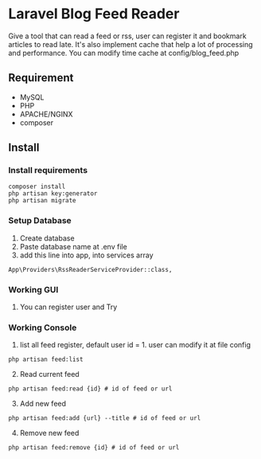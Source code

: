 # Laravel Blog Feed Reader
Give a tool that can read a feed or rss, user can register it and bookmark articles to read late. It's also implement cache that help a lot of processing and performance. You can modify time cache at config/blog_feed.php
## Requirement
- MySQL
- PHP
- APACHE/NGINX
- composer

## Install
### Install requirements
```
composer install
php artisan key:generator
php artisan migrate
```
### Setup Database
1. Create database
2. Paste database name at .env file
3. add this line into app, into services array
```
App\Providers\RssReaderServiceProvider::class,
```

### Working GUI
1. You can register user and Try
### Working Console
1. list all feed register, default user id = 1. user can modify it at file config
```
php artisan feed:list
```
2. Read current feed
```
php artisan feed:read {id} # id of feed or url
```
3. Add new feed
```
php artisan feed:add {url} --title # id of feed or url
```
4. Remove new feed
```
php artisan feed:remove {id} # id of feed or url
```